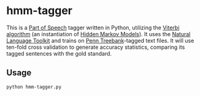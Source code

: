hmm-tagger
===

This is a [Part of Speech](http://en.wikipedia.org/wiki/Part-of-speech_tagging) tagger written in Python, utilizing the [Viterbi algorithm](http://en.wikipedia.org/wiki/Viterbi_algorithm) (an instantiation of [Hidden Markov Models](http://en.wikipedia.org/wiki/Hidden_Markov_model)). It uses the [Natural Language Toolkit](http://www.nltk.org) and trains on [Penn Treebank](http://www.cis.upenn.edu/~treebank/)-tagged text files. It will use ten-fold cross validation to generate accuracy statistics, comparing its tagged sentences with the gold standard.

Usage
---
    python hmm-tagger.py